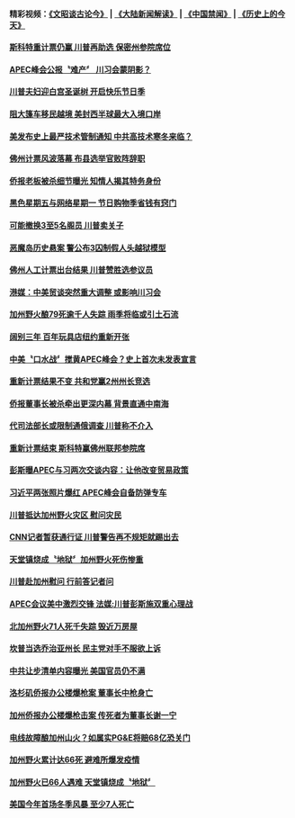 #### 精彩视频：[《文昭谈古论今》](https://github.com/gfw-breaker/wenzhao/blob/master/README.md?t=11200031) | [《大陆新闻解读》](https://github.com/gfw-breaker/ntdtv-comedy/blob/master/README.md?t=11200031) | [《中国禁闻》](https://github.com/gfw-breaker/ntdtv-news/blob/master/README.md?t=11200031) | [《历史上的今天》](https://github.com/gfw-breaker/today-in-history/blob/master/README.md?t=11200031) 

#### [斯科特重计票仍赢 川普再助选 保密州参院席位](../pages/news203/a1400004.md?t=11200031) 

#### [APEC峰会公报〝难产〞 川习会蒙阴影？](../pages/news203/a1400003.md?t=11200031) 

#### [川普夫妇迎白宫圣诞树 开启快乐节日季](../pages/news203/a1399992.md?t=11200031) 

#### [阻大篷车移民越境 美封西半球最大入境口岸](../pages/news203/a1399989.md?t=11200031) 

#### [美发布史上最严技术管制通知 中共高技术寒冬来临？](../pages/news203/a1399974.md?t=11200031) 

#### [佛州计票风波落幕 布县选举官败阵辞职](../pages/news203/a1399961.md?t=11200031) 

#### [侨报老板被杀细节曝光  知情人揭其特务身份](../pages/news203/a1399910.md?t=11200031) 

#### [黑色星期五与网络星期一 节日购物季省钱有窍门](../pages/news203/a1399917.md?t=11200031) 

#### [可能撤换3至5名阁员 川普卖关子](../pages/news203/a1399883.md?t=11200031) 

#### [恶魔岛历史悬案 警公布3囚制假人头越狱模型](../pages/news203/a1399887.md?t=11200031) 

#### [佛州人工计票出台结果 川普赞胜选参议员](../pages/news203/a1399905.md?t=11200031) 

#### [港媒：中美贸谈突然重大调整 或影响川习会](../pages/news203/a1399884.md?t=11200031) 

#### [加州野火酿79死逾千人失踪 雨季将临或引土石流](../pages/news203/a1399799.md?t=11200031) 

#### [阔别三年 百年玩具店纽约重新开张](../pages/news203/a1399847.md?t=11200031) 

#### [中美〝口水战〞搅黄APEC峰会？史上首次未发表宣言](../pages/news203/a1399879.md?t=11200031) 

#### [重新计票结果不变 共和党赢2州州长竞选](../pages/news203/a1399851.md?t=11200031) 

#### [侨报董事长被杀牵出更深内幕 背景直通中南海](../pages/news203/a1399797.md?t=11200031) 

#### [代司法部长或限制通俄调查 川普称不介入](../pages/news203/a1399871.md?t=11200031) 

#### [重新计票结束 斯科特赢佛州联邦参院席](../pages/news203/a1399869.md?t=11200031) 

#### [彭斯曝APEC与习两次交谈内容：让他改变贸易政策](../pages/news203/a1399853.md?t=11200031) 

#### [习近平两张照片爆红  APEC峰会自备防弹专车](../pages/news203/a1399804.md?t=11200031) 

#### [川普抵达加州野火灾区 慰问灾民](../pages/news203/a1399784.md?t=11200031) 

#### [CNN记者暂获通行证 川普警告再不规矩就踢出去](../pages/news203/a1399801.md?t=11200031) 

#### [天堂镇烧成〝地狱〞加州野火死伤惨重](../pages/news203/a1399788.md?t=11200031) 

#### [川普赴加州慰问 行前答记者问](../pages/news203/a1399785.md?t=11200031) 

#### [APEC会议美中激烈交锋  法媒:川普彭斯施双重心理战](../pages/news203/a1399783.md?t=11200031) 

#### [北加州野火71人死千失踪 毁近万房屋](../pages/news203/a1399780.md?t=11200031) 

#### [坎普当选乔治亚州长  民主党对手不服欲上诉](../pages/news203/a1399762.md?t=11200031) 

#### [中共让步清单内容曝光 美国官员仍不满](../pages/news203/a1399741.md?t=11200031) 

#### [洛杉矶侨报办公楼爆枪案  董事长中枪身亡](../pages/news203/a1399725.md?t=11200031) 

#### [加州侨报办公楼爆枪击案 传死者为董事长谢一宁](../pages/news203/a1399722.md?t=11200031) 

#### [电线故障酿加州山火？如属实PG&E将赔68亿恐关门](../pages/news203/a1399691.md?t=11200031) 

#### [加州野火累计达66死 避难所爆发疫情](../pages/news203/a1399676.md?t=11200031) 

#### [加州野火已66人遇难 天堂镇烧成〝地狱〞](../pages/news203/a1399657.md?t=11200031) 

#### [美国今年首场冬季风暴 至少7人死亡](../pages/news203/a1399666.md?t=11200031) 

